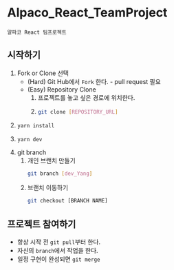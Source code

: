 # Alpaco_React_TeamProject

    알파코 React 팀프로젝트

## 시작하기

1. Fork or Clone 선택
   - (Hard) Git Hub에서 `Fork` 한다. - pull request 필요
   - (Easy) Repository Clone
     1. 프로젝트를 놓고 싶은 경로에 위치한다.
     2. ```Bash
        git clone [REPOSITORY_URL]
        ```
2. ```Bash
   yarn install
   ```
3. ```Bash
   yarn dev
   ```
4. git branch
   1. 개인 브랜치 만들기
      ```Bash
      git branch [dev_Yang]
      ```
   2. 브랜치 이동하기
      ```Bash
      git checkout [BRANCH NAME]
      ```

## 프로젝트 참여하기

- 항상 시작 전 `git pull`부터 한다.
- 자신의 `branch`에서 작업을 한다.
- 일정 구현이 완성되면 `git merge`
